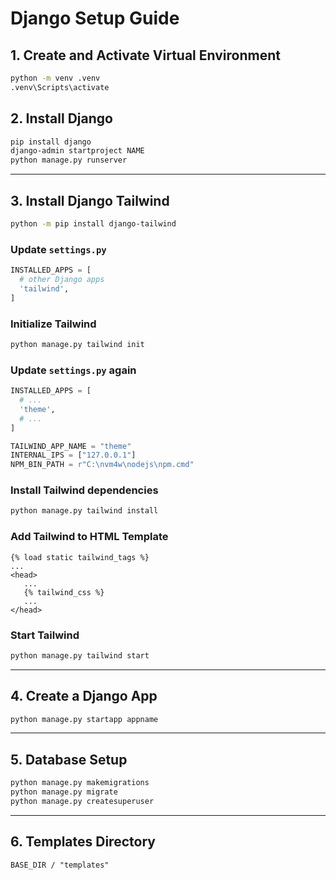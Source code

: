 # Django Setup Guide

## 1. Create and Activate Virtual Environment

```bash
python -m venv .venv
.venv\Scripts\activate
```

## 2. Install Django

```bash
pip install django
django-admin startproject NAME
python manage.py runserver
```

---

## 3. Install Django Tailwind

```bash
python -m pip install django-tailwind
```

### Update `settings.py`

```python
INSTALLED_APPS = [
  # other Django apps
  'tailwind',
]
```

### Initialize Tailwind

```bash
python manage.py tailwind init
```

### Update `settings.py` again

```python
INSTALLED_APPS = [
  # ...
  'theme',
  # ...
]

TAILWIND_APP_NAME = "theme"
INTERNAL_IPS = ["127.0.0.1"]
NPM_BIN_PATH = r"C:\nvm4w\nodejs\npm.cmd"
```

### Install Tailwind dependencies

```bash
python manage.py tailwind install
```

### Add Tailwind to HTML Template

```django
{% load static tailwind_tags %}
...
<head>
   ...
   {% tailwind_css %}
   ...
</head>
```

### Start Tailwind

```bash
python manage.py tailwind start
```

---

## 4. Create a Django App

```bash
python manage.py startapp appname
```

---

## 5. Database Setup

```bash
python manage.py makemigrations
python manage.py migrate
python manage.py createsuperuser
```

---

## 6. Templates Directory

```text
BASE_DIR / "templates"
```
